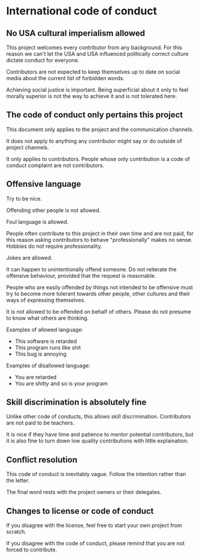 International code of conduct
=============================

No USA cultural imperialism allowed
-----------------------------------

This project welcomes every contributor from any background. For this reason we can't let the USA and USA influenced politically correct culture dictate conduct for everyone.

Contributors are not expected to keep themselves up to date on social media about the current list of forbidden words.

Achieving social justice is important. Being superficial about it only to feel morally superior is not the way to achieve it and is not tolerated here.


The code of conduct only pertains this project
----------------------------------------------

This document only applies to the project and the communication channels.

It does not apply to anything any contributor might say or do outside of project channels.

It only applies to contributors. People whose only contribution is a code of conduct complaint are not contributors.


Offensive language
------------------

Try to be nice.

Offending other people is not allowed.

Foul language is allowed.

People often contribute to this project in their own time and are not paid, for this reason asking contributors to behave "professionally" makes no sense. Hobbies do not require professionality.

Jokes are allowed.

It can happen to unintentionally offend someone. Do not reiterate the offensive behaviour, provided that the request is reasonable.

People who are easily offended by things not intended to be offensive must try to become more tolerant towards other people, other cultures and their ways of expressing themselves.

It is not allowed to be offended on behalf of others. Please do not presume to know what others are thinking.

Examples of allowed language:

* This software is retarded
* This program runs like shit
* This bug is annoying

Examples of disallowed language:

* You are retarded
* You are shitty and so is your program


Skill discrimination is absolutely fine
---------------------------------------

Unlike other code of conducts, this allows skill discrimination. Contributors are not paid to be teachers.

It is nice if they have time and patience to mentor potential contributors, but it is also fine to turn down low quality contributions with little explaination.

Conflict resolution
-------------------

This code of conduct is inevitably vague. Follow the intention rather than the letter.

The final word rests with the project owners or their delegates.


Changes to license or code of conduct
-------------------------------------

If you disagree with the license, feel free to start your own project from scratch.

If you disagree with the code of conduct, please remind that you are not forced to contribute.
